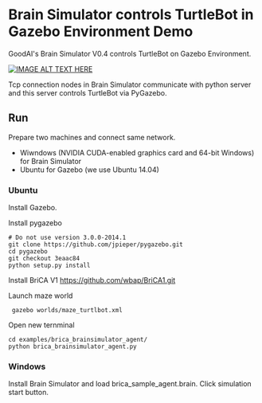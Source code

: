 
# Brain Simulator controls TurtleBot in Gazebo Environment Demo

GoodAI's Brain Simulator V0.4 controls TurtleBot on Gazebo Environment.

[![IMAGE ALT TEXT HERE](http://img.youtube.com/vi/TRSP8eudr8s/0.jpg)](http://www.youtube.com/watch?v=TRSP8eudr8s)

Tcp connection nodes in Brain Simulator communicate with python server and this server controls TurtleBot via PyGazebo.

## Run
Prepare two machines and connect same network.

 - Wiwndows (NVIDIA CUDA-enabled graphics card and 64-bit Windows) for Brain Simulator
 - Ubuntu for Gazebo (we use Ubuntu 14.04)
  
### Ubuntu 
Install Gazebo.

Install pygazebo

```
# Do not use version 3.0.0-2014.1 
git clone https://github.com/jpieper/pygazebo.git
cd pygazebo
git checkout 3eaac84
python setup.py install
```

 Install BriCA V1
https://github.com/wbap/BriCA1.git

Launch maze world

```
 gazebo worlds/maze_turtlbot.xml
```

Open new ternminal

```
cd examples/brica_brainsimulator_agent/
python brica_brainsimulator_agent.py
```


### Windows 
Install Brain Simulator and load brica_sample_agent.brain. Click simulation start button.
 
